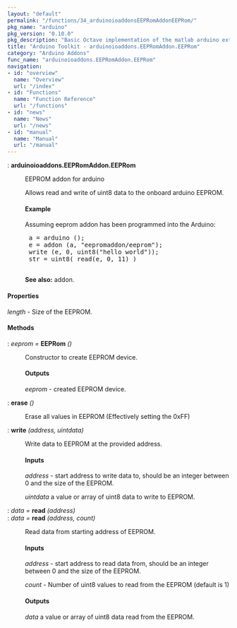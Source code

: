 ```yaml
---
layout: "default"
permalink: "/functions/34_arduinoioaddonsEEPRomAddonEEPRom/"
pkg_name: "arduino"
pkg_version: "0.10.0"
pkg_description: "Basic Octave implementation of the matlab arduino extension,  allowing communication to a programmed arduino board to control its  hardware."
title: "Arduino Toolkit - arduinoioaddons.EEPRomAddon.EEPRom"
category: "Arduino Addons"
func_name: "arduinoioaddons.EEPRomAddon.EEPRom"
navigation:
- id: "overview"
  name: "Overview"
  url: "/index"
- id: "Functions"
  name: "Function Reference"
  url: "/functions"
- id: "news"
  name: "News"
  url: "/news"
- id: "manual"
  name: "Manual"
  url: "/manual"
---
```

<dl class="def">
<dt id="index-arduinoioaddons_002eEEPRomAddon_002eEEPRom"><span class="category">: </span><span><em></em> <strong>arduinoioaddons.EEPRomAddon.EEPRom</strong><a href='#index-arduinoioaddons_002eEEPRomAddon_002eEEPRom' class='copiable-anchor'></a></span></dt>
<dd><p>EEPROM addon for arduino
</p>
<p>Allows read and write of uint8 data to the onboard arduino EEPROM.
</p>
<span id="Example"></span><h4 class="subsubheading">Example</h4>
<p>Assuming eeprom addon has been programmed into the Arduino:
 </p><div class="example">
<pre class="example"> a = arduino ();
 e = addon (a, &quot;eepromaddon/eeprom&quot;);
 write (e, 0, uint8(&quot;hello world&quot;));
 str = uint8( read(e, 0, 11) )
 </pre></div>


<p><strong>See also:</strong> addon.
 </p></dd></dl>

<span id="Properties"></span><h4 class="subsubheading">Properties</h4>
<p><var>length</var> - Size of the EEPROM.
</p>
<span id="Methods"></span><h4 class="subheading">Methods</h4>
<dl class="def">
<dt id="index-EEPRom"><span class="category">: </span><span><em><var>eeprom</var> =</em> <strong>EEPRom</strong> <em>()</em><a href='#index-EEPRom' class='copiable-anchor'></a></span></dt>
<dd><p>Constructor to create EEPROM device.
 </p><span id="Outputs"></span><h4 class="subsubheading">Outputs</h4>
<p><var>eeprom</var> - created EEPROM device.
 </p></dd></dl>

<dl class="def">
<dt id="index-erase"><span class="category">: </span><span><em></em> <strong>erase</strong> <em>()</em><a href='#index-erase' class='copiable-anchor'></a></span></dt>
<dd><p>Erase all values in EEPROM (Effectively setting the 0xFF)
 </p></dd></dl>

<dl class="def">
<dt id="index-write"><span class="category">: </span><span><em></em> <strong>write</strong> <em>(<var>address</var>, <var>uintdata</var>)</em><a href='#index-write' class='copiable-anchor'></a></span></dt>
<dd><p>Write data to EEPROM at the provided address.
 </p><span id="Inputs"></span><h4 class="subsubheading">Inputs</h4>
<p><var>address</var> - start address to write data to, should be an
 integer between 0 and the size of the EEPROM.
</p>
<p><var>uintdata</var> a value or array of uint8 data to write to EEPROM.
 </p></dd></dl>

<dl class="def">
<dt id="index-read"><span class="category">: </span><span><em><var>data</var> =</em> <strong>read</strong> <em>(<var>address</var>)</em><a href='#index-read' class='copiable-anchor'></a></span></dt>
<dt id="index-read-1"><span class="category">: </span><span><em><var>data</var> =</em> <strong>read</strong> <em>(<var>address</var>, <var>count</var>)</em><a href='#index-read-1' class='copiable-anchor'></a></span></dt>
<dd><p>Read data from starting address of EEPROM.
 </p><span id="Inputs-1"></span><h4 class="subsubheading">Inputs</h4>
<p><var>address</var> - start address to read data from, should be an
 integer between 0 and the size of the EEPROM.
</p>
<p><var>count</var> - Number of uint8 values to read from the EEPROM (default is 1)
</p>
<span id="Outputs-1"></span><h4 class="subsubheading">Outputs</h4>
<p><var>data</var> a value or array of uint8 data read from the EEPROM.
 </p></dd></dl>
